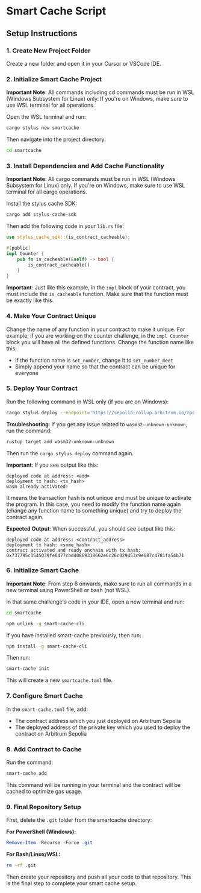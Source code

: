 # Smart Cache Script

## Setup Instructions

### 1. Create New Project Folder

Create a new folder and open it in your Cursor or VSCode IDE.

### 2. Initialize Smart Cache Project

**Important Note**: All commands including cd commands must be run in WSL (Windows Subsystem for Linux) only. If you're on Windows, make sure to use WSL terminal for all operations.

Open the WSL terminal and run:
```bash
cargo stylus new smartcache
```

Then navigate into the project directory:
```bash
cd smartcache
```

### 3. Install Dependencies and Add Cache Functionality

**Important Note**: All cargo commands must be run in WSL (Windows Subsystem for Linux) only. If you're on Windows, make sure to use WSL terminal for all cargo operations.

Install the stylus cache SDK:
```bash
cargo add stylus-cache-sdk
```

Then add the following code in your `lib.rs` file:

```rust
use stylus_cache_sdk::{is_contract_cacheable};

#[public]
impl Counter {
    pub fn is_cacheable(&self) -> bool {
        is_contract_cacheable()
    }
}
```

**Important**: Just like this example, in the `impl` block of your contract, you must include the `is_cacheable` function. Make sure that the function must be exactly like this.

### 4. Make Your Contract Unique

Change the name of any function in your contract to make it unique. For example, if you are working on the counter challenge, in the `impl Counter` block you will have all the defined functions. Change the function name like this:

- If the function name is `set_number`, change it to `set_number_meet`
- Simply append your name so that the contract can be unique for everyone

### 5. Deploy Your Contract

Run the following command in WSL only (if you are on Windows):

```bash
cargo stylus deploy --endpoint='https://sepolia-rollup.arbitrum.io/rpc' --private-key="<YOUR_PRIVATE_KEY>" --no-verify
```

**Troubleshooting**: If you get any issue related to `wasm32-unknown-unknown`, run the command:
```bash
rustup target add wasm32-unknown-unknown
```

Then run the `cargo stylus deploy` command again.

**Important**: If you see output like this:
```
deployed code at address: <add>
deployment tx hash: <tx_hash>
wasm already activated!
```

It means the transaction hash is not unique and must be unique to activate the program. In this case, you need to modify the function name again (change any function name to something unique) and try to deploy the contract again.

**Expected Output**: When successful, you should see output like this:
```
deployed code at address: <contract_address>
deployment tx hash: <some_hash>
contract activated and ready onchain with tx hash: 0x737795c1545039fe0477cbd40869318662e6c26c029453c9e687c4781fa54b71
```

### 6. Initialize Smart Cache

**Important Note**: From step 6 onwards, make sure to run all commands in a new terminal using PowerShell or bash (not WSL).

In that same challenge's code in your IDE, open a new terminal and run:

```bash
cd smartcache
```

```bash
npm unlink -g smart-cache-cli
```

If you have installed smart-cache previously, then run:
```bash
npm install -g smart-cache-cli
```

Then run:
```bash
smart-cache init
```

This will create a new `smartcache.toml` file.

### 7. Configure Smart Cache

In the `smart-cache.toml` file, add:
- The contract address which you just deployed on Arbitrum Sepolia
- The deployed address of the private key which you used to deploy the contract on Arbitrum Sepolia

### 8. Add Contract to Cache

Run the command:
```bash
smart-cache add
```

This command will be running in your terminal and the contract will be cached to optimize gas usage.

### 9. Final Repository Setup

First, delete the `.git` folder from the smartcache directory:

**For PowerShell (Windows):**
```powershell
Remove-Item -Recurse -Force .git
```

**For Bash/Linux/WSL:**
```bash
rm -rf .git
```

Then create your repository and push all your code to that repository. This is the final step to complete your smart cache setup.

